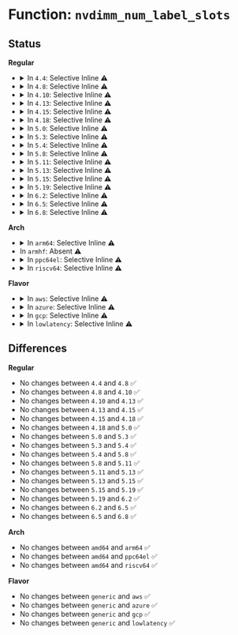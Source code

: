 # Function: <code>nvdimm_num_label_slots</code>

## Status
<b>Regular</b>
<ul>
<li>
<details>
<summary>In <code>4.4</code>: Selective Inline ⚠️</summary>

```c
int nvdimm_num_label_slots(struct nvdimm_drvdata *ndd);
```

**Collision:** Unique Global

**Inline:** Selective

**Transformation:** False

**Instances:**

```
In drivers/nvdimm/label.c (ffffffff8159eb4e)
Location: drivers/nvdimm/label.c:59
Inline: True
Inline callers:
  - drivers/nvdimm/label.c:nd_label_write_index
  - drivers/nvdimm/label.c:nd_label_nfree
```
**Symbols:**

```
ffffffff8159f0a0-ffffffff8159f0b9: nvdimm_num_label_slots (STB_GLOBAL)
```
</details>
</li>
<li>
<details>
<summary>In <code>4.8</code>: Selective Inline ⚠️</summary>

```c
int nvdimm_num_label_slots(struct nvdimm_drvdata *ndd);
```

**Collision:** Unique Global

**Inline:** Selective

**Transformation:** False

**Instances:**

```
In drivers/nvdimm/label.c (ffffffff815f4bbe)
Location: drivers/nvdimm/label.c:59
Inline: True
Inline callers:
  - drivers/nvdimm/label.c:nd_label_write_index
  - drivers/nvdimm/label.c:nd_label_nfree
```
**Symbols:**

```
ffffffff815f50d0-ffffffff815f50e9: nvdimm_num_label_slots (STB_GLOBAL)
```
</details>
</li>
<li>
<details>
<summary>In <code>4.10</code>: Selective Inline ⚠️</summary>

```c
int nvdimm_num_label_slots(struct nvdimm_drvdata *ndd);
```

**Collision:** Unique Global

**Inline:** Selective

**Transformation:** False

**Instances:**

```
In drivers/nvdimm/label.c (ffffffff8162283e)
Location: drivers/nvdimm/label.c:59
Inline: True
Inline callers:
  - drivers/nvdimm/label.c:nd_label_write_index
  - drivers/nvdimm/label.c:nd_label_nfree
```
**Symbols:**

```
ffffffff81622d90-ffffffff81622da9: nvdimm_num_label_slots (STB_GLOBAL)
```
</details>
</li>
<li>
<details>
<summary>In <code>4.13</code>: Selective Inline ⚠️</summary>

```c
int nvdimm_num_label_slots(struct nvdimm_drvdata *ndd);
```

**Collision:** Unique Global

**Inline:** Selective

**Transformation:** False

**Instances:**

```
In drivers/nvdimm/label.c (ffffffff81637492)
Location: drivers/nvdimm/label.c:70
Inline: True
Inline callers:
  - drivers/nvdimm/label.c:nd_label_write_index
  - drivers/nvdimm/label.c:nd_label_nfree
```
**Symbols:**

```
ffffffff816379c0-ffffffff816379d8: nvdimm_num_label_slots (STB_GLOBAL)
```
</details>
</li>
<li>
<details>
<summary>In <code>4.15</code>: Selective Inline ⚠️</summary>

```c
int nvdimm_num_label_slots(struct nvdimm_drvdata *ndd);
```

**Collision:** Unique Global

**Inline:** Selective

**Transformation:** False

**Instances:**

```
In drivers/nvdimm/label.c (ffffffff8169fdeb)
Location: drivers/nvdimm/label.c:48
Inline: True
Inline callers:
  - drivers/nvdimm/label.c:nd_label_write_index
  - drivers/nvdimm/label.c:nd_label_nfree
  - drivers/nvdimm/label.c:sizeof_namespace_index
```
**Symbols:**

```
ffffffff8169fc70-ffffffff8169fc88: nvdimm_num_label_slots (STB_GLOBAL)
```
</details>
</li>
<li>
<details>
<summary>In <code>4.18</code>: Selective Inline ⚠️</summary>

```c
int nvdimm_num_label_slots(struct nvdimm_drvdata *ndd);
```

**Collision:** Unique Global

**Inline:** Selective

**Transformation:** False

**Instances:**

```
In drivers/nvdimm/label.c (ffffffff816dc0dd)
Location: drivers/nvdimm/label.c:61
Inline: True
Inline callers:
  - drivers/nvdimm/label.c:nd_label_write_index
  - drivers/nvdimm/label.c:nd_label_nfree
  - drivers/nvdimm/label.c:sizeof_namespace_index
```
**Symbols:**

```
ffffffff816dbf70-ffffffff816dbfa6: nvdimm_num_label_slots (STB_GLOBAL)
```
</details>
</li>
<li>
<details>
<summary>In <code>5.0</code>: Selective Inline ⚠️</summary>

```c
int nvdimm_num_label_slots(struct nvdimm_drvdata *ndd);
```

**Collision:** Unique Global

**Inline:** Selective

**Transformation:** False

**Instances:**

```
In drivers/nvdimm/label.c (ffffffff816fe0cd)
Location: drivers/nvdimm/label.c:61
Inline: True
Inline callers:
  - drivers/nvdimm/label.c:nd_label_write_index
  - drivers/nvdimm/label.c:nd_label_nfree
  - drivers/nvdimm/label.c:sizeof_namespace_index
```
**Symbols:**

```
ffffffff816fdf60-ffffffff816fdf96: nvdimm_num_label_slots (STB_GLOBAL)
```
</details>
</li>
<li>
<details>
<summary>In <code>5.3</code>: Selective Inline ⚠️</summary>

```c
int nvdimm_num_label_slots(struct nvdimm_drvdata *ndd);
```

**Collision:** Unique Global

**Inline:** Selective

**Transformation:** False

**Instances:**

```
In drivers/nvdimm/label.c (ffffffff8173826e)
Location: drivers/nvdimm/label.c:55
Inline: True
Inline callers:
  - drivers/nvdimm/label.c:nd_label_write_index
  - drivers/nvdimm/label.c:nd_label_nfree
  - drivers/nvdimm/label.c:sizeof_namespace_index
```
**Symbols:**

```
ffffffff81737c60-ffffffff81737c96: nvdimm_num_label_slots (STB_GLOBAL)
```
</details>
</li>
<li>
<details>
<summary>In <code>5.4</code>: Selective Inline ⚠️</summary>

```c
int nvdimm_num_label_slots(struct nvdimm_drvdata *ndd);
```

**Collision:** Unique Global

**Inline:** Selective

**Transformation:** False

**Instances:**

```
In drivers/nvdimm/label.c (ffffffff8175bf3e)
Location: drivers/nvdimm/label.c:55
Inline: True
Inline callers:
  - drivers/nvdimm/label.c:nd_label_write_index
  - drivers/nvdimm/label.c:nd_label_nfree
  - drivers/nvdimm/label.c:sizeof_namespace_index
```
**Symbols:**

```
ffffffff8175b930-ffffffff8175b966: nvdimm_num_label_slots (STB_GLOBAL)
```
</details>
</li>
<li>
<details>
<summary>In <code>5.8</code>: Selective Inline ⚠️</summary>

```c
int nvdimm_num_label_slots(struct nvdimm_drvdata *ndd);
```

**Collision:** Unique Global

**Inline:** Selective

**Transformation:** False

**Instances:**

```
In drivers/nvdimm/label.c (ffffffff8181b742)
Location: drivers/nvdimm/label.c:55
Inline: True
Inline callers:
  - drivers/nvdimm/label.c:nd_label_write_index
  - drivers/nvdimm/label.c:nd_label_nfree
  - drivers/nvdimm/label.c:nd_label_active
  - drivers/nvdimm/label.c:nd_label_active
  - drivers/nvdimm/label.c:nd_label_active_count
  - drivers/nvdimm/label.c:nd_label_active_count
```
**Symbols:**

```
ffffffff8181b160-ffffffff8181b198: nvdimm_num_label_slots (STB_GLOBAL)
```
</details>
</li>
<li>
<details>
<summary>In <code>5.11</code>: Selective Inline ⚠️</summary>

```c
int nvdimm_num_label_slots(struct nvdimm_drvdata *ndd);
```

**Collision:** Unique Global

**Inline:** Selective

**Transformation:** False

**Instances:**

```
In drivers/nvdimm/label.c (ffffffff8182a7a2)
Location: drivers/nvdimm/label.c:55
Inline: True
Inline callers:
  - drivers/nvdimm/label.c:nd_label_write_index
  - drivers/nvdimm/label.c:nd_label_nfree
  - drivers/nvdimm/label.c:nd_label_active
  - drivers/nvdimm/label.c:nd_label_active
  - drivers/nvdimm/label.c:nd_label_active_count
  - drivers/nvdimm/label.c:nd_label_active_count
```
**Symbols:**

```
ffffffff8182a1c0-ffffffff8182a1f8: nvdimm_num_label_slots (STB_GLOBAL)
```
</details>
</li>
<li>
<details>
<summary>In <code>5.13</code>: Selective Inline ⚠️</summary>

```c
int nvdimm_num_label_slots(struct nvdimm_drvdata *ndd);
```

**Collision:** Unique Global

**Inline:** Selective

**Transformation:** False

**Instances:**

```
In drivers/nvdimm/label.c (ffffffff8180da75)
Location: drivers/nvdimm/label.c:55
Inline: True
Inline callers:
  - drivers/nvdimm/label.c:nd_label_write_index
  - drivers/nvdimm/label.c:nd_label_nfree
  - drivers/nvdimm/label.c:nd_label_active
  - drivers/nvdimm/label.c:nd_label_active
  - drivers/nvdimm/label.c:nd_label_active_count
  - drivers/nvdimm/label.c:nd_label_active_count
```
**Symbols:**

```
ffffffff8180d4a0-ffffffff8180d4d8: nvdimm_num_label_slots (STB_GLOBAL)
```
</details>
</li>
<li>
<details>
<summary>In <code>5.15</code>: Selective Inline ⚠️</summary>

```c
int nvdimm_num_label_slots(struct nvdimm_drvdata *ndd);
```

**Collision:** Unique Global

**Inline:** Selective

**Transformation:** False

**Instances:**

```
In drivers/nvdimm/label.c (ffffffff81898065)
Location: drivers/nvdimm/label.c:55
Inline: True
Inline callers:
  - drivers/nvdimm/label.c:nd_label_write_index
  - drivers/nvdimm/label.c:nd_label_nfree
  - drivers/nvdimm/label.c:nd_label_active
  - drivers/nvdimm/label.c:nd_label_active
  - drivers/nvdimm/label.c:nd_label_active_count
  - drivers/nvdimm/label.c:nd_label_reserve_dpa
```
**Symbols:**

```
ffffffff81897aa0-ffffffff81897ad8: nvdimm_num_label_slots (STB_GLOBAL)
```
</details>
</li>
<li>
<details>
<summary>In <code>5.19</code>: Selective Inline ⚠️</summary>

```c
int nvdimm_num_label_slots(struct nvdimm_drvdata *ndd);
```

**Collision:** Unique Global

**Inline:** Selective

**Transformation:** False

**Instances:**

```
In drivers/nvdimm/label.c (ffffffff819e1f15)
Location: drivers/nvdimm/label.c:63
Inline: True
Inline callers:
  - drivers/nvdimm/label.c:nd_label_write_index
  - drivers/nvdimm/label.c:nd_label_nfree
  - drivers/nvdimm/label.c:nd_label_active
  - drivers/nvdimm/label.c:nd_label_active
  - drivers/nvdimm/label.c:nd_label_active_count
```
**Symbols:**

```
ffffffff819e1860-ffffffff819e18a4: nvdimm_num_label_slots (STB_GLOBAL)
```
</details>
</li>
<li>
<details>
<summary>In <code>6.2</code>: Selective Inline ⚠️</summary>

```c
int nvdimm_num_label_slots(struct nvdimm_drvdata *ndd);
```

**Collision:** Unique Global

**Inline:** Selective

**Transformation:** False

**Instances:**

```
In drivers/nvdimm/label.c (ffffffff81b5db45)
Location: drivers/nvdimm/label.c:63
Inline: True
Inline callers:
  - drivers/nvdimm/label.c:nd_label_write_index
  - drivers/nvdimm/label.c:nd_label_nfree
  - drivers/nvdimm/label.c:nd_label_active
  - drivers/nvdimm/label.c:nd_label_active
```
**Symbols:**

```
ffffffff81b5d4b0-ffffffff81b5d4f4: nvdimm_num_label_slots (STB_GLOBAL)
```
</details>
</li>
<li>
<details>
<summary>In <code>6.5</code>: Selective Inline ⚠️</summary>

```c
int nvdimm_num_label_slots(struct nvdimm_drvdata *ndd);
```

**Collision:** Unique Global

**Inline:** Selective

**Transformation:** False

**Instances:**

```
In drivers/nvdimm/label.c (ffffffff81bb1105)
Location: drivers/nvdimm/label.c:63
Inline: True
Inline callers:
  - drivers/nvdimm/label.c:nd_label_write_index
  - drivers/nvdimm/label.c:nd_label_nfree
  - drivers/nvdimm/label.c:nd_label_active
  - drivers/nvdimm/label.c:nd_label_active
```
**Symbols:**

```
ffffffff81bb0a70-ffffffff81bb0ab4: nvdimm_num_label_slots (STB_GLOBAL)
```
</details>
</li>
<li>
<details>
<summary>In <code>6.8</code>: Selective Inline ⚠️</summary>

```c
int nvdimm_num_label_slots(struct nvdimm_drvdata *ndd);
```

**Collision:** Unique Global

**Inline:** Selective

**Transformation:** False

**Instances:**

```
In drivers/nvdimm/label.c (ffffffff81c055c5)
Location: drivers/nvdimm/label.c:63
Inline: True
Inline callers:
  - drivers/nvdimm/label.c:nd_label_write_index
  - drivers/nvdimm/label.c:nd_label_nfree
  - drivers/nvdimm/label.c:nd_label_active
  - drivers/nvdimm/label.c:nd_label_active
```
**Symbols:**

```
ffffffff81c04f30-ffffffff81c04f74: nvdimm_num_label_slots (STB_GLOBAL)
```
</details>
</li>
</ul>
<b>Arch</b>
<ul>
<li>
<details>
<summary>In <code>arm64</code>: Selective Inline ⚠️</summary>

```c
int nvdimm_num_label_slots(struct nvdimm_drvdata *ndd);
```

**Collision:** Unique Global

**Inline:** Selective

**Transformation:** False

**Instances:**

```
In drivers/nvdimm/label.c (ffff80001095d630)
Location: drivers/nvdimm/label.c:55
Inline: True
Inline callers:
  - drivers/nvdimm/label.c:nd_label_write_index
  - drivers/nvdimm/label.c:nd_label_nfree
  - drivers/nvdimm/label.c:sizeof_namespace_index
```
**Symbols:**

```
ffff80001095d038-ffff80001095d088: nvdimm_num_label_slots (STB_GLOBAL)
```
</details>
</li>
<li>
In <code>armhf</code>: Absent ⚠️
</li>
<li>
<details>
<summary>In <code>ppc64el</code>: Selective Inline ⚠️</summary>

```c
int nvdimm_num_label_slots(struct nvdimm_drvdata *ndd);
```

**Collision:** Unique Global

**Inline:** Selective

**Transformation:** False

**Instances:**

```
In drivers/nvdimm/label.c (c000000000a0ef88)
Location: drivers/nvdimm/label.c:55
Inline: True
Inline callers:
  - drivers/nvdimm/label.c:nd_label_write_index
  - drivers/nvdimm/label.c:nd_label_nfree
  - drivers/nvdimm/label.c:sizeof_namespace_index
```
**Symbols:**

```
c000000000a0e7c0-c000000000a0e7f4: nvdimm_num_label_slots (STB_GLOBAL)
```
</details>
</li>
<li>
<details>
<summary>In <code>riscv64</code>: Selective Inline ⚠️</summary>

```c
int nvdimm_num_label_slots(struct nvdimm_drvdata *ndd);
```

**Collision:** Unique Global

**Inline:** Selective

**Transformation:** False

**Instances:**

```
In drivers/nvdimm/label.c (ffffffe0005cb968)
Location: drivers/nvdimm/label.c:55
Inline: True
Inline callers:
  - drivers/nvdimm/label.c:nd_label_write_index
  - drivers/nvdimm/label.c:nd_label_nfree
  - drivers/nvdimm/label.c:sizeof_namespace_index
```
**Symbols:**

```
ffffffe0005cb240-ffffffe0005cb28a: nvdimm_num_label_slots (STB_GLOBAL)
```
</details>
</li>
</ul>
<b>Flavor</b>
<ul>
<li>
<details>
<summary>In <code>aws</code>: Selective Inline ⚠️</summary>

```c
int nvdimm_num_label_slots(struct nvdimm_drvdata *ndd);
```

**Collision:** Unique Global

**Inline:** Selective

**Transformation:** False

**Instances:**

```
In drivers/nvdimm/label.c (ffffffff8171062e)
Location: drivers/nvdimm/label.c:55
Inline: True
Inline callers:
  - drivers/nvdimm/label.c:nd_label_write_index
  - drivers/nvdimm/label.c:nd_label_nfree
  - drivers/nvdimm/label.c:sizeof_namespace_index
```
**Symbols:**

```
ffffffff81710020-ffffffff81710056: nvdimm_num_label_slots (STB_GLOBAL)
```
</details>
</li>
<li>
<details>
<summary>In <code>azure</code>: Selective Inline ⚠️</summary>

```c
int nvdimm_num_label_slots(struct nvdimm_drvdata *ndd);
```

**Collision:** Unique Global

**Inline:** Selective

**Transformation:** False

**Instances:**

```
In drivers/nvdimm/label.c (ffffffff816e40ae)
Location: drivers/nvdimm/label.c:55
Inline: True
Inline callers:
  - drivers/nvdimm/label.c:nd_label_write_index
  - drivers/nvdimm/label.c:nd_label_nfree
  - drivers/nvdimm/label.c:sizeof_namespace_index
```
**Symbols:**

```
ffffffff816e3aa0-ffffffff816e3ad6: nvdimm_num_label_slots (STB_GLOBAL)
```
</details>
</li>
<li>
<details>
<summary>In <code>gcp</code>: Selective Inline ⚠️</summary>

```c
int nvdimm_num_label_slots(struct nvdimm_drvdata *ndd);
```

**Collision:** Unique Global

**Inline:** Selective

**Transformation:** False

**Instances:**

```
In drivers/nvdimm/label.c (ffffffff8174f3fe)
Location: drivers/nvdimm/label.c:55
Inline: True
Inline callers:
  - drivers/nvdimm/label.c:nd_label_write_index
  - drivers/nvdimm/label.c:nd_label_nfree
  - drivers/nvdimm/label.c:sizeof_namespace_index
```
**Symbols:**

```
ffffffff8174edf0-ffffffff8174ee26: nvdimm_num_label_slots (STB_GLOBAL)
```
</details>
</li>
<li>
<details>
<summary>In <code>lowlatency</code>: Selective Inline ⚠️</summary>

```c
int nvdimm_num_label_slots(struct nvdimm_drvdata *ndd);
```

**Collision:** Unique Global

**Inline:** Selective

**Transformation:** False

**Instances:**

```
In drivers/nvdimm/label.c (ffffffff8176a87e)
Location: drivers/nvdimm/label.c:55
Inline: True
Inline callers:
  - drivers/nvdimm/label.c:nd_label_write_index
  - drivers/nvdimm/label.c:nd_label_nfree
  - drivers/nvdimm/label.c:sizeof_namespace_index
```
**Symbols:**

```
ffffffff8176a270-ffffffff8176a2a6: nvdimm_num_label_slots (STB_GLOBAL)
```
</details>
</li>
</ul>

## Differences
<b>Regular</b>
<ul>
<li>
No changes between <code>4.4</code> and <code>4.8</code> ✅
</li>
<li>
No changes between <code>4.8</code> and <code>4.10</code> ✅
</li>
<li>
No changes between <code>4.10</code> and <code>4.13</code> ✅
</li>
<li>
No changes between <code>4.13</code> and <code>4.15</code> ✅
</li>
<li>
No changes between <code>4.15</code> and <code>4.18</code> ✅
</li>
<li>
No changes between <code>4.18</code> and <code>5.0</code> ✅
</li>
<li>
No changes between <code>5.0</code> and <code>5.3</code> ✅
</li>
<li>
No changes between <code>5.3</code> and <code>5.4</code> ✅
</li>
<li>
No changes between <code>5.4</code> and <code>5.8</code> ✅
</li>
<li>
No changes between <code>5.8</code> and <code>5.11</code> ✅
</li>
<li>
No changes between <code>5.11</code> and <code>5.13</code> ✅
</li>
<li>
No changes between <code>5.13</code> and <code>5.15</code> ✅
</li>
<li>
No changes between <code>5.15</code> and <code>5.19</code> ✅
</li>
<li>
No changes between <code>5.19</code> and <code>6.2</code> ✅
</li>
<li>
No changes between <code>6.2</code> and <code>6.5</code> ✅
</li>
<li>
No changes between <code>6.5</code> and <code>6.8</code> ✅
</li>
</ul>
<b>Arch</b>
<ul>
<li>
No changes between <code>amd64</code> and <code>arm64</code> ✅
</li>
<li>
No changes between <code>amd64</code> and <code>ppc64el</code> ✅
</li>
<li>
No changes between <code>amd64</code> and <code>riscv64</code> ✅
</li>
</ul>
<b>Flavor</b>
<ul>
<li>
No changes between <code>generic</code> and <code>aws</code> ✅
</li>
<li>
No changes between <code>generic</code> and <code>azure</code> ✅
</li>
<li>
No changes between <code>generic</code> and <code>gcp</code> ✅
</li>
<li>
No changes between <code>generic</code> and <code>lowlatency</code> ✅
</li>
</ul>

